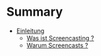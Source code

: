 # Summary

* [Einleitung](einleitung.md)
    * [Was ist Screencasting ?](was_ist_screencasting.md)
    * [Warum Screencasts ?](warum_screencasts.md)
